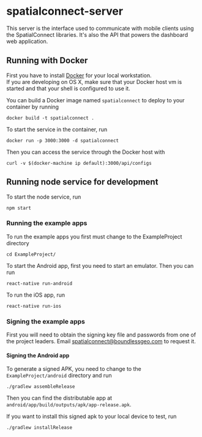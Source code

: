# spatialconnect-server

This server is the interface used to communicate with mobile clients
using the SpatialConnect libraries.  It's also the API that powers the
dashboard web application.


## Running with Docker

First you have to install [Docker](https://docs.docker.com/engine/installation/) for your local workstation.  
If you are developing on OS X, make sure that your Docker host vm is started and that your shell is configured to use it. 

You can build a Docker image named `spatialconnect` to deploy to your container by running

```
docker build -t spatialconnect .
```

To start the service in the container, run

```
docker run -p 3000:3000 -d spatialconnect
```

Then you can access the service through the Docker host with

```
curl -v $(docker-machine ip default):3000/api/configs
```


## Running node service for development

To start the node service, run

```
npm start
```

### Running the example apps
To run the example apps you first must change to the ExampleProject
directory

```
cd ExampleProject/
```

To start the Android app, first you need to start an emulator.  Then you
can run

```
react-native run-android
```

To run the iOS app, run

```
react-native run-ios
```

### Signing the example apps

First you will need to obtain the signing key file and passwords from one of the project
leaders.  Email spatialconnect@boundlessgeo.com to request it.

#### Signing the Android app

To generate a signed APK, you need to change to the
`ExampleProject/android` directory and run

```
./gradlew assembleRelease
```

Then you can find the distributable app at
`android/app/build/outputs/apk/app-release.apk`.

If you want to install this signed apk to your local device to test, run

```
./gradlew installRelease
```
